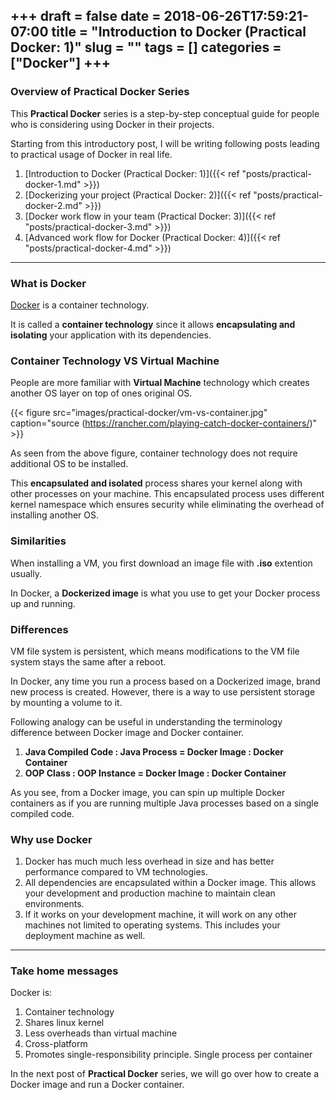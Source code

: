 +++ 
draft = false
date = 2018-06-26T17:59:21-07:00
title = "Introduction to Docker (Practical Docker: 1)"
slug = "" 
tags = []
categories = ["Docker"]
+++
---
### Overview of Practical Docker Series
This **Practical Docker** series is a step-by-step conceptual guide for people who is considering using Docker in their projects.

Starting from this introductory post, I will be writing following posts leading to practical usage of Docker in real life. 

1. [Introduction to Docker (Practical Docker: 1)]({{< ref "posts/practical-docker-1.md" >}})
2. [Dockerizing your project (Practical Docker: 2)]({{< ref "posts/practical-docker-2.md" >}})
3. [Docker work flow in your team (Practical Docker: 3)]({{< ref "posts/practical-docker-3.md" >}})
4. [Advanced work flow for Docker (Practical Docker: 4)]({{< ref "posts/practical-docker-4.md" >}})

---
### What is Docker
[Docker](https://www.docker.com/) is a container technology.

It is called a **container technology** since it allows **encapsulating and isolating** your application with its dependencies.

### Container Technology VS Virtual Machine
People are more familiar with **Virtual Machine** technology which creates another OS layer on top of ones original OS.

{{< figure src="images/practical-docker/vm-vs-container.jpg" caption="source (https://rancher.com/playing-catch-docker-containers/)" >}}

As seen from the above figure, container technology does not require additional OS to be installed. 

This **encapsulated and isolated** process shares your kernel along with other processes on your machine. This encapsulated process uses different kernel namespace which ensures security while eliminating the overhead of installing another OS.  

### Similarities
When installing a VM, you first download an image file with **.iso** extention usually.

In Docker, a **Dockerized image** is what you use to get your Docker process up and running.

### Differences
VM file system is persistent, which means modifications to the VM file system stays the same after a reboot.

In Docker, any time you run a process based on a Dockerized image, brand new process is created. However, there is a way to use persistent storage by mounting a volume to it.

Following analogy can be useful in understanding the terminology difference between Docker image and Docker container.

1. **Java Compiled Code : Java Process = Docker Image : Docker Container**
2. **OOP Class : OOP Instance = Docker Image : Docker Container**

As you see, from a Docker image, you can spin up multiple Docker containers as if you are running multiple Java processes based on a single compiled code.

### Why use Docker
1. Docker has much much less overhead in size and has better performance compared to VM technologies.
2. All dependencies are encapsulated within a Docker image. This allows your development and production machine to maintain clean environments.
3. If it works on your development machine, it will work on any other machines not limited to operating systems. This includes your deployment machine as well.

---
### Take home messages
Docker is:

1. Container technology
2. Shares linux kernel
3. Less overheads than virtual machine
4. Cross-platform
5. Promotes single-responsibility principle. Single process per container

In the next post of **Practical Docker** series, we will go over how to create a Docker image and run a Docker container.
